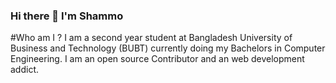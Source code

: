 ### Hi there 👋 I'm Shammo
#Who am I ?
I am a second year student at Bangladesh University of Business and Technology (BUBT) currently doing my Bachelors in Computer Engineering. 
I am an open source Contributor and an web development addict.

<!--
**hrshammo/hrshammo** is a ✨ _special_ ✨ repository because its `README.md` (this file) appears on your GitHub profile.

Here are some ideas to get you started:

- 🔭 I’m currently working on ...
- 🌱 I’m currently learning ...
- 👯 I’m looking to collaborate on ...
- 🤔 I’m looking for help with ...
- 💬 Ask me about ...
- 📫 How to reach me: ...
- 😄 Pronouns: ...
- ⚡ Fun fact: ...
-->
